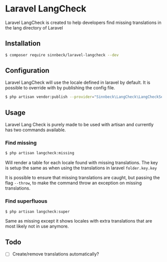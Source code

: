 # Laravel LangCheck

Laravel LangCheck is created to help developers find missing translations in the lang directory of Laravel

## Installation
```sh
$ composer require sinnbeck/laravel-langcheck --dev
```

## Configuration
Laravel LangCheck will use the locale defined in laravel by default. It is possible to override with by publishing the config file.
```sh
$ php artisan vendor:publish --provider="Sinnbeck\LangCheck\LangCheckServiceProvider"
```

## Usage
Laravel Lang Check is purely made to be used with artisan and currently has two commands available.

### Find missing
 ```sh
 $ php artisan langcheck:missing
 ```
Will render a table for each locale found with missing translations. The key is setup the same as when using the translations in laravel `folder.key.key`

It is possible to ensure that missing translations are caught, but passing the flag `--throw`, to make the command throw an exception on missing translations.

### Find superfluous
 ```sh
 $ php artisan langcheck:super
 ```
Same as missing except it shows locales with extra translations that are most likely not in use anymore.


## Todo

- [ ] Create/remove translations automatically?
